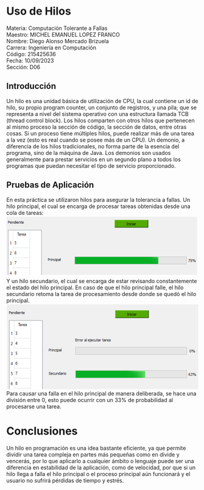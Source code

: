 # Uso de Hilos
Materia: Computación Tolerante a Fallas<br>
Maestro: MICHEL EMANUEL LOPEZ FRANCO<br>
Nombre: Diego Alonso Mercado Brizuela<br>
Carrera: Ingeniería en Computación<br>
Código: 215425636<br>
Fecha: 10/09/2023<br>
Sección: D06<br>

## Introducción
Un hilo es una unidad básica de utilización de CPU, la cual contiene un id de hilo, su propio program counter, un conjunto de registros, y una pila; que se representa a nivel del sistema operativo con una estructura llamada TCB (thread control block).
Los hilos comparten con otros hilos que pertenecen al mismo proceso la sección de código, la sección de datos, entre otras cosas. Si un proceso tiene múltiples hilos, puede realizar más de una tarea a la vez (esto es real cuando se posee más de un CPU).
Un demonio, a diferencia de los hilos tradicionales, no forma parte de la esencia del programa, sino de la máquina de Java. Los demonios son usados generalmente para prestar servicios en un segundo plano a todos los programas que puedan necesitar el tipo de servicio proporcionado.
## Pruebas de Aplicación
En esta práctica se utilizaron hilos para asegurar la tolerancia a fallas. Un hilo principal, el cual se encarga de procesar tareas obtenidas desde una cola de tareas:
<br>
<img
src="https://github.com/Diego3207/programa-usando-hilos/blob/main/prueba%201.png">
<br>
Y un hilo secundario, el cual se encarga de estar revisando constantemente el estado del hilo principal. En caso de que el hilo principal falle, el hilo secundario retoma la tarea de procesamiento desde donde se quedó el hilo principal.
<img
src="https://github.com/Diego3207/programa-usando-hilos/blob/main/prueba%202.png">
Para causar una falla en el hilo principal de manera deliberada, se hace una división entre 0, esto puede ocurrir con un 33% de probabilidad al procesarse una tarea.
# Conclusiones
Un hilo en programación es una idea bastante eficiente, ya que permite dividir una tarea compleja en partes más pequeñas como en divide y vencerás, por lo que aplicarlo a cualquier ámbito o lenguaje puede ser una diferencia en estabilidad de la aplicación, como de velocidad, por que si un hilo llega a falla el hilo principal o el proceso principal aún funcionará y el usuario no sufrirá pérdidas de tiempo y estrés.
